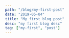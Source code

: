 ```yaml
---
path: "/blog/my-first-post"
date: "2019-05-04"
title: "My first blog post"
desc: "my first blog desc"
tag: ["my-first", "post"]
---
```

